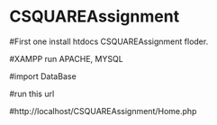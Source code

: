 # CSQUAREAssignment

#First one install htdocs CSQUAREAssignment floder.

#XAMPP run  APACHE, MYSQL

#import DataBase 

#run this url

#http://localhost/CSQUAREAssignment/Home.php

